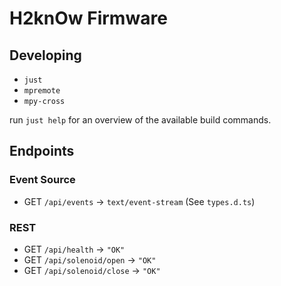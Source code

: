 # H2knOw Firmware

## Developing

-   `just`
-   `mpremote`
-   `mpy-cross`

run `just help` for an overview of the available build commands.

## Endpoints

### Event Source

-   GET `/api/events` -> `text/event-stream` (See `types.d.ts`)

### REST

-   GET `/api/health` -> `"OK"`
-   GET `/api/solenoid/open` -> `"OK"`
-   GET `/api/solenoid/close` -> `"OK"`
